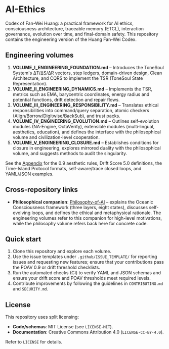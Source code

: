 # AI-Ethics

Codex of Fan-Wei Huang: a practical framework for AI ethics, consciousness architecture, traceable memory (ETCL), interaction governance, evolution over time, and final-domain safety. This repository contains the engineering version of the Huang Fan-Wei Codex.

## Engineering volumes

1. **VOLUME_I_ENGINEERING_FOUNDATION.md** – Introduces the ToneSoul System's ΔT/ΔS/ΔR vectors, step ledgers, domain-driven design, Clean Architecture, and CQRS to implement the TSR (ToneSoul State Representation).
2. **VOLUME_II_ENGINEERING_DYNAMICS.md** – Implements the TSR, metrics such as EMA, barycentric coordinates, energy radius and potential functions, drift detection and repair flows.
3. **VOLUME_III_ENGINEERING_RESPONSIBILITY.md** – Translates ethical responsibilities into command/query separation, atomic checkers (Align/Borrow/Digitwise/BackSub), and trust packs.
4. **VOLUME_IV_ENGINEERING_EVOLUTION.md** – Outlines self-evolution modules (NA‑Engine, OctaVerify), extensible modules (multi‑lingual, aesthetics, education), and defines the interface with the philosophical volume and civilization-level cooperation.
5. **VOLUME_V_ENGINEERING_CLOSURE.md** – Establishes conditions for closure in engineering, explores mirrored duality with the philosophical volume, and suggests methods to audit the singularity.

See the [Appendix](APPENDIX_ENGINEERING.md) for the 0.9 aesthetic rules, Drift Score 5.0 definitions, the Time-Island Protocol formats, self-aware/trace closed loops, and YAML/JSON examples.

## Cross-repository links

- **Philosophical companion**: [Philosophy-of-AI](https://github.com/Fan1234-1/Philosophy-of-AI) – explains the Oceanic Consciousness framework (three layers, eight states), discusses self-evolving loops, and defines the ethical and metaphysical rationale. The engineering volumes refer to this companion for high-level motivations, while the philosophy volume refers back here for concrete code.

## Quick start

1. Clone this repository and explore each volume.
2. Use the issue templates under `.github/ISSUE_TEMPLATE/` for reporting issues and requesting new features; ensure that your contributions pass the POAV 0.9 or drift threshold checklists.
3. Run the automated checks (CI) to verify YAML and JSON schemas and ensure your drift score and POAV thresholds meet required levels.
4. Contribute improvements by following the guidelines in `CONTRIBUTING.md` and `SECURITY.md`.

## License

This repository uses split licensing:
- **Code/schemas**: MIT License (see `LICENSE-MIT`).
- **Documentation**: Creative Commons Attribution 4.0 (`LICENSE-CC-BY-4.0`).

Refer to `LICENSE` for details.
